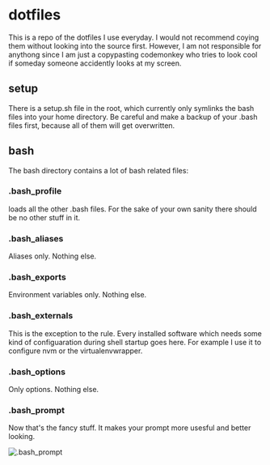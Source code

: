 # dotfiles

This is a repo of the dotfiles I use everyday. I would not recommend coying them without looking into the source first. However, I am not responsible for anythong since I am just a copypasting codemonkey who tries to look cool if someday someone accidently looks at my screen.

## setup
There is a setup.sh file in the root, which currently only symlinks the bash files into your home directory. Be careful and make a backup of your .bash files first, because all of them will get overwritten.

## bash
The bash directory contains a lot of bash related files:

### .bash_profile
loads all the other .bash files. For the sake of your own sanity there should be no other stuff in it.

### .bash_aliases
Aliases only. Nothing else.

### .bash_exports
Environment variables only. Nothing else.

### .bash_externals
This is the exception to the rule. Every installed software which needs some kind of configuaration during shell startup goes here. For example I use it to configure nvm or the virtualenvwrapper.

### .bash_options
Only options. Nothing else.

### .bash_prompt
Now that's the fancy stuff. It makes your prompt more usesful and better looking.

![.bash_prompt](https://i.imgur.com/rY5blpb.png)
